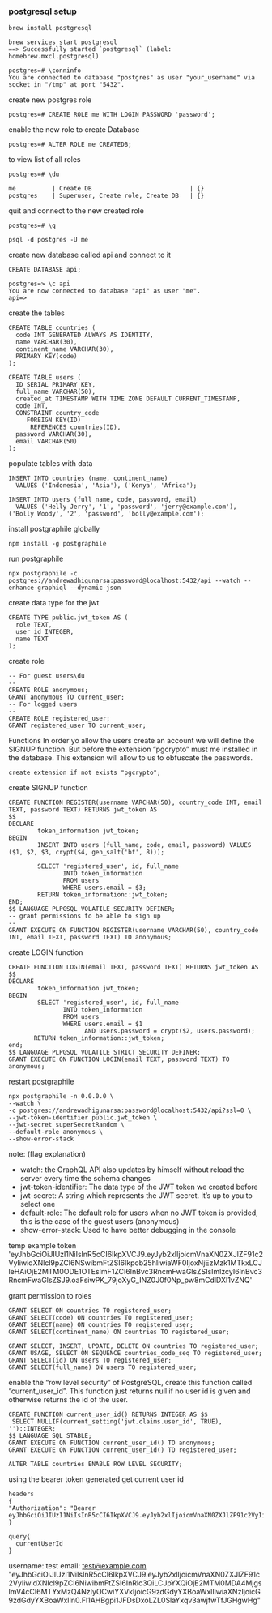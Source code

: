 ### postgresql setup

```
brew install postgresql
```


```
brew services start postgresql
==> Successfully started `postgresql` (label: homebrew.mxcl.postgresql)
```

```
postgres=# \conninfo
You are connected to database "postgres" as user "your_username" via socket in "/tmp" at port "5432".
```

create new postgres role

```
postgres=# CREATE ROLE me WITH LOGIN PASSWORD 'password';
```

enable the new role to create Database
```
postgres=# ALTER ROLE me CREATEDB;

```


to view list of all roles

```
postgres=# \du

me          | Create DB                           | {}
postgres    | Superuser, Create role, Create DB   | {}
```

quit and connect to the new created role

```
postgres=# \q

psql -d postgres -U me
```


create new database called api and connect to it 

```
CREATE DATABASE api;

postgres=> \c api
You are now connected to database "api" as user "me".
api=>
```

create the tables


```
CREATE TABLE countries (
  code INT GENERATED ALWAYS AS IDENTITY,
  name VARCHAR(30),
  continent_name VARCHAR(30),
  PRIMARY KEY(code)
);

CREATE TABLE users (
  ID SERIAL PRIMARY KEY,
  full_name VARCHAR(50),
  created_at TIMESTAMP WITH TIME ZONE DEFAULT CURRENT_TIMESTAMP,
  code INT,  
  CONSTRAINT country_code
     FOREIGN KEY(ID)
  	  REFERENCES countries(ID),
  password VARCHAR(30),
  email VARCHAR(50)
);
```

populate tables with data

```
INSERT INTO countries (name, continent_name)
  VALUES ('Indonesia', 'Asia'), ('Kenya', 'Africa');

INSERT INTO users (full_name, code, password, email)
  VALUES ('Helly Jerry', '1', 'password', 'jerry@example.com'), ('Bolly Woody', '2', 'password', 'bolly@example.com');

```

install postgraphile globally

```
npm install -g postgraphile
```

run postgraphile

```
npx postgraphile -c postgres://andrewadhigunarsa:password@localhost:5432/api --watch --enhance-graphiql --dynamic-json
```


create data type for the jwt

```
CREATE TYPE public.jwt_token AS (
  role TEXT,
  user_id INTEGER,
  name TEXT
);
```

create role 

```
-- For guest users\du
--
CREATE ROLE anonymous;
GRANT anonymous TO current_user;
-- For logged users
--
CREATE ROLE registered_user;
GRANT registered_user TO current_user;

```

Functions
In order yo allow the users create an account we will define the SIGNUP function.
But before the extension “pgcrypto” must me installed in the database. This extension will allow to us to obfuscate the passwords.

```
create extension if not exists "pgcrypto";
```

create SIGNUP function

```
CREATE FUNCTION REGISTER(username VARCHAR(50), country_code INT, email TEXT, password TEXT) RETURNS jwt_token AS
$$
DECLARE
        token_information jwt_token;
BEGIN      
        INSERT INTO users (full_name, code, email, password) VALUES ($1, $2, $3, crypt($4, gen_salt('bf', 8)));
        
        SELECT 'registered_user', id, full_name
               INTO token_information
               FROM users
               WHERE users.email = $3;
        RETURN token_information::jwt_token;
END;
$$ LANGUAGE PLPGSQL VOLATILE SECURITY DEFINER;
-- grant permissions to be able to sign up
--
GRANT EXECUTE ON FUNCTION REGISTER(username VARCHAR(50), country_code INT, email TEXT, password TEXT) TO anonymous;
```

create LOGIN function

```
CREATE FUNCTION LOGIN(email TEXT, password TEXT) RETURNS jwt_token AS
$$
DECLARE
        token_information jwt_token;
BEGIN
        SELECT 'registered_user', id, full_name
               INTO token_information
               FROM users
               WHERE users.email = $1
                     AND users.password = crypt($2, users.password);
       RETURN token_information::jwt_token;
end;
$$ LANGUAGE PLPGSQL VOLATILE STRICT SECURITY DEFINER;
GRANT EXECUTE ON FUNCTION LOGIN(email TEXT, password TEXT) TO anonymous;
```

restart postgraphile

```
npx postgraphile -n 0.0.0.0 \
--watch \
-c postgres://andrewadhigunarsa:password@localhost:5432/api?ssl=0 \
--jwt-token-identifier public.jwt_token \
--jwt-secret superSecretRandom \
--default-role anonymous \
--show-error-stack
```

note: (flag explanation)
- watch: the GraphQL API also updates by himself without reload the server every time the schema changes
- jwt-token-identifier: The data type of the JWT token we created before
- jwt-secret: A string which represents the JWT secret. It’s up to you to select one
- default-role: The default role for users when no JWT token is provided, this is the case of the guest users (anonymous)
- show-error-stack: Used to have better debugging in the console

temp example token
'eyJhbGciOiJIUzI1NiIsInR5cCI6IkpXVCJ9.eyJyb2xlIjoicmVnaXN0ZXJlZF91c2VyIiwidXNlcl9pZCI6NSwibmFtZSI6Ikpob25hIiwiaWF0IjoxNjEzMzk1MTkxLCJleHAiOjE2MTM0ODE1OTEsImF1ZCI6InBvc3RncmFwaGlsZSIsImlzcyI6InBvc3RncmFwaGlsZSJ9.oaFsiwPK_79joXyG_INZ0J0f0Np_pw8mCdlDXI1vZNQ'


grant permission to roles

```
GRANT SELECT ON countries TO registered_user;
GRANT SELECT(code) ON countries TO registered_user;
GRANT SELECT(name) ON countries TO registered_user;
GRANT SELECT(continent_name) ON countries TO registered_user;

GRANT SELECT, INSERT, UPDATE, DELETE ON countries TO registered_user;
GRANT USAGE, SELECT ON SEQUENCE countries_code_seq TO registered_user;
GRANT SELECT(id) ON users TO registered_user;
GRANT SELECT(full_name) ON users TO registered_user;
```

enable the “row level security” of PostgreSQL, create this function called “current_user_id”. This function just returns null if no user id is given and otherwise returns the id of the user.
 
 ```
CREATE FUNCTION current_user_id() RETURNS INTEGER AS $$
  SELECT NULLIF(current_setting('jwt.claims.user_id', TRUE), '')::INTEGER;
$$ LANGUAGE SQL STABLE;
GRANT EXECUTE ON FUNCTION current_user_id() TO anonymous;
GRANT EXECUTE ON FUNCTION current_user_id() TO registered_user;
```

```
ALTER TABLE countries ENABLE ROW LEVEL SECURITY;

```

using the bearer token generated get current user id

```
headers
{
"Authorization": "Bearer eyJhbGciOiJIUzI1NiIsInR5cCI6IkpXVCJ9.eyJyb2xlIjoicmVnaXN0ZXJlZF91c2VyIiwidXNlcl9pZCI6NSwibmFtZSI6Ikpob25hIiwiaWF0IjoxNjEzMzk1MTkxLCJleHAiOjE2MTM0ODE1OTEsImF1ZCI6InBvc3RncmFwaGlsZSIsImlzcyI6InBvc3RncmFwaGlsZSJ9.oaFsiwPK_79joXyG_INZ0J0f0Np_pw8mCdlDXI1vZNQ"
}

query{
  currentUserId
}
```

username: test
email: test@example.com
"eyJhbGciOiJIUzI1NiIsInR5cCI6IkpXVCJ9.eyJyb2xlIjoicmVnaXN0ZXJlZF91c2VyIiwidXNlcl9pZCI6NiwibmFtZSI6InRlc3QiLCJpYXQiOjE2MTM0MDA4MjgsImV4cCI6MTYxMzQ4NzIyOCwiYXVkIjoicG9zdGdyYXBoaWxlIiwiaXNzIjoicG9zdGdyYXBoaWxlIn0.Fl1AHBgpi1JFDsDxoLZL0SlaYxqv3awjfwTfJGHgwHg"

